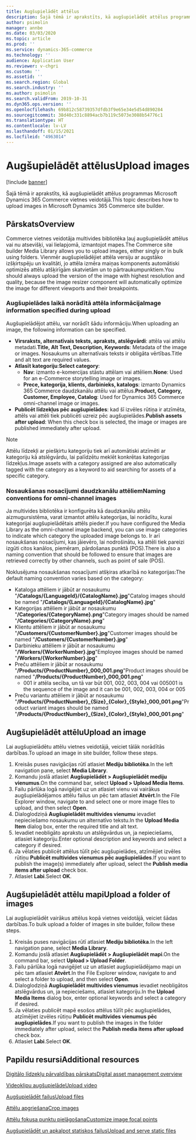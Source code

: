 ```yaml
---
title: Augšupielādēt attēlus
description: Šajā tēmā ir aprakstīts, kā augšupielādēt attēlus programmas Microsoft Dynamics 365 Commerce vietnes veidotājā.
author: psimolin
manager: annbe
ms.date: 03/03/2020
ms.topic: article
ms.prod: ''
ms.service: dynamics-365-commerce
ms.technology: ''
audience: Application User
ms.reviewer: v-chgri
ms.custom: ''
ms.assetid: ''
ms.search.region: Global
ms.search.industry: ''
ms.author: psimolin
ms.search.validFrom: 2019-10-31
ms.dyn365.ops.version: ''
ms.openlocfilehash: 69b812c58739357dfdb3f9e65e34e5d54d890284
ms.sourcegitcommit: 38d40c331c8894acb7b119c5073e3088b54776c1
ms.translationtype: HT
ms.contentlocale: lv-LV
ms.lasthandoff: 01/15/2021
ms.locfileid: "4963014"
---
```

# <a name="upload-images"></a><span data-ttu-id="b92b2-103">Augšupielādēt attēlus</span><span class="sxs-lookup"><span data-stu-id="b92b2-103">Upload images</span></span>

[!include [banner](includes/banner.md)]

<span data-ttu-id="b92b2-104">Šajā tēmā ir aprakstīts, kā augšupielādēt attēlus programmas Microsoft Dynamics 365 Commerce vietnes veidotājā.</span><span class="sxs-lookup"><span data-stu-id="b92b2-104">This topic describes how to upload images in Microsoft Dynamics 365 Commerce site builder.</span></span>

## <a name="overview"></a><span data-ttu-id="b92b2-105">Pārskats</span><span class="sxs-lookup"><span data-stu-id="b92b2-105">Overview</span></span>

<span data-ttu-id="b92b2-106">Commerce vietnes veidotāja multivides bibliotēka ļauj augšupielādēt attēlus vai nu atsevišķi, vai lielapjomā, izmantojot mapes.</span><span class="sxs-lookup"><span data-stu-id="b92b2-106">The Commerce site builder Media Library allows you to upload images, either singly or in bulk using folders.</span></span> <span data-ttu-id="b92b2-107">Vienmēr augšupielādējiet attēla versiju ar augstāko izšķirtspēju un kvalitāti, jo attēla izmēra maiņas komponents automātiski optimizēs attēlu atšķirīgām skatvietām un to pārtraukumpunktiem.</span><span class="sxs-lookup"><span data-stu-id="b92b2-107">You should always upload the version of the image with highest resolution and quality, because the image resizer component will automatically optimize the image for different viewports and their breakpoints.</span></span>

### <a name="image-information-specified-during-upload"></a><span data-ttu-id="b92b2-108">Augšupielādes laikā norādītā attēla informācija</span><span class="sxs-lookup"><span data-stu-id="b92b2-108">Image information specified during upload</span></span>

<span data-ttu-id="b92b2-109">Augšupielādējot attēlu, var norādīt šādu informāciju.</span><span class="sxs-lookup"><span data-stu-id="b92b2-109">When uploading an image, the following information can be specified.</span></span>

- <span data-ttu-id="b92b2-110">**Virsraksts, alternatīvais teksts, apraksts, atslēgvārdi**: attēla vai attēlu metadati.</span><span class="sxs-lookup"><span data-stu-id="b92b2-110">**Title, Alt Text, Description, Keywords**: Metadata of the image or images.</span></span> <span data-ttu-id="b92b2-111">Nosaukums un alternatīvais teksts ir obligāta vērtības.</span><span class="sxs-lookup"><span data-stu-id="b92b2-111">Title and alt text are required values.</span></span>
- <span data-ttu-id="b92b2-112">**Atlasīt kategoriju**:</span><span class="sxs-lookup"><span data-stu-id="b92b2-112">**Select category**:</span></span>
    - <span data-ttu-id="b92b2-113">**Nav**: izmanto e-komercijas stāstu attēlam vai attēliem.</span><span class="sxs-lookup"><span data-stu-id="b92b2-113">**None**: Used for an e-Commerce storytelling image or images.</span></span>
    - <span data-ttu-id="b92b2-114">**Prece, kategorija, klients, darbinieks, katalogs**: izmanto Dynamics 365 Commerce daudzkanālu attēlu vai attēlus.</span><span class="sxs-lookup"><span data-stu-id="b92b2-114">**Product, Category, Customer, Employee, Catalog**: Used for Dynamics 365 Commerce omni-channel image or images.</span></span>
- <span data-ttu-id="b92b2-115">**Publicēt līdzekļus pēc augšupielādes**: kad šī izvēles rūtiņa ir atzīmēta, attēls vai attēli tiek publicēti uzreiz pēc augšupielādes.</span><span class="sxs-lookup"><span data-stu-id="b92b2-115">**Publish assets after upload**: When this check box is selected, the image or images are published immediately after upload.</span></span>

> [!NOTE]
> <span data-ttu-id="b92b2-116">Attēlu līdzekļi ar piešķirtu kategoriju tiek arī automātiski atzīmēti ar kategoriju kā atslēgvārdu, lai palīdzētu meklēt konkrētas kategorijas līdzekļus.</span><span class="sxs-lookup"><span data-stu-id="b92b2-116">Image assets with a category assigned are also automatically tagged with the category as a keyword to aid searching for assets of a specific category.</span></span>

### <a name="naming-conventions-for-omni-channel-images"></a><span data-ttu-id="b92b2-117">Nosaukšanas nosacījumi daudzkanālu attēliem</span><span class="sxs-lookup"><span data-stu-id="b92b2-117">Naming conventions for omni-channel images</span></span> 

<span data-ttu-id="b92b2-118">Ja multivides bibliotēka ir konfigurēta kā daudzkanālu attēlu aizmugursistēma, varat izmantot attēlu kategorijas, lai norādītu, kurai kategorijai augšupielādētais attēls pieder.</span><span class="sxs-lookup"><span data-stu-id="b92b2-118">If you have configured the Media Library as the omni-channel image backend, you can use image categories to indicate which category the uploaded image belongs to.</span></span> <span data-ttu-id="b92b2-119">Ir arī nosaukšanas nosacījumi, kas jāievēro, lai nodrošinātu, ka attēli tiek pareizi izgūti citos kanālos, piemēram, pārdošanas punktā (POS).</span><span class="sxs-lookup"><span data-stu-id="b92b2-119">There is also a naming convention that should be followed to ensure that images are retrieved correctly by other channels, such as point of sale (POS).</span></span>

<span data-ttu-id="b92b2-120">Noklusējuma nosaukšanas nosacījumi atšķiras atkarībā no kategorijas:</span><span class="sxs-lookup"><span data-stu-id="b92b2-120">The default naming convention varies based on the category:</span></span>
- <span data-ttu-id="b92b2-121">Kataloga attēliem ir jābūt ar nosaukumu "**/Catalogs/\{LanguageId\}/\{CatalogName\}.jpg**"</span><span class="sxs-lookup"><span data-stu-id="b92b2-121">Catalog images should be named "**/Catalogs/\{LanguageId\}/\{CatalogName\}.jpg**"</span></span>
- <span data-ttu-id="b92b2-122">Kategorijas attēliem ir jābūt ar nosaukumu "**/Categories/\{CategoryName\}.png**"</span><span class="sxs-lookup"><span data-stu-id="b92b2-122">Category images should be named "**/Categories/\{CategoryName\}.png**"</span></span>
- <span data-ttu-id="b92b2-123">Klientu attēliem ir jābūt ar nosaukumu "**/Customers/\{CustomerNumber\}.jpg**"</span><span class="sxs-lookup"><span data-stu-id="b92b2-123">Customer images should be named "**/Customers/\{CustomerNumber\}.jpg**"</span></span>
- <span data-ttu-id="b92b2-124">Darbinieku attēliem ir jābūt ar nosaukumu "**/Workers/\{WorkerNumber\}.jpg**"</span><span class="sxs-lookup"><span data-stu-id="b92b2-124">Employee images should be named "**/Workers/\{WorkerNumber\}.jpg**"</span></span>
- <span data-ttu-id="b92b2-125">Preču attēliem ir jābūt ar nosaukumu "**/Products/\{ProductNumber\}_000_001.png**"</span><span class="sxs-lookup"><span data-stu-id="b92b2-125">Product images should be named "**/Products/\{ProductNumber\}_000_001.png**"</span></span>
    - <span data-ttu-id="b92b2-126">001 ir attēla secība, un tā var būt 001, 002, 003, 004 vai 005</span><span class="sxs-lookup"><span data-stu-id="b92b2-126">001 is the sequence of the image and it can be 001, 002, 003, 004 or 005</span></span>
- <span data-ttu-id="b92b2-127">Preču variantu attēliem ir jābūt ar nosaukumu "**/Products/\{ProductNumber\}\_\{Size\}\_\{Color\}\_\{Style\}\_000_001.png**"</span><span class="sxs-lookup"><span data-stu-id="b92b2-127">Product variant images should be named "**/Products/\{ProductNumber\}\_\{Size\}\_\{Color\}\_\{Style\}\_000_001.png**"</span></span>

## <a name="upload-an-image"></a><span data-ttu-id="b92b2-128">Augšupielādēt attēlu</span><span class="sxs-lookup"><span data-stu-id="b92b2-128">Upload an image</span></span>

<span data-ttu-id="b92b2-129">Lai augšupielādētu attēlu vietnes veidotājā, veiciet tālāk norādītās darbības.</span><span class="sxs-lookup"><span data-stu-id="b92b2-129">To upload an image in site builder, follow these steps.</span></span>

1. <span data-ttu-id="b92b2-130">Kreisās puses navigācijas rūtī atlasiet **Mediju bibliotēka**.</span><span class="sxs-lookup"><span data-stu-id="b92b2-130">In the left navigation pane, select **Media Library**.</span></span>
1. <span data-ttu-id="b92b2-131">Komandu joslā atlasiet **Augšupielādēt \> Augšupielādēt mediju vienumus**.</span><span class="sxs-lookup"><span data-stu-id="b92b2-131">On the command bar, select **Upload \> Upload Media Items**.</span></span>
1. <span data-ttu-id="b92b2-132">Failu pārlūka logā navigējiet uz un atlasiet vienu vai vairākus augšupielādējamos attēlu failus un pēc tam atlasiet **Atvērt**.</span><span class="sxs-lookup"><span data-stu-id="b92b2-132">In the File Explorer window, navigate to and select one or more image files to upload, and then select **Open**.</span></span>
1. <span data-ttu-id="b92b2-133">Dialoglodziņā **Augšupielādēt multivides vienumu** ievadiet nepieciešamo nosaukumu un alternatīvo tekstu.</span><span class="sxs-lookup"><span data-stu-id="b92b2-133">In the **Upload Media Item** dialog box, enter the required title and alt text.</span></span>
1. <span data-ttu-id="b92b2-134">Ievadiet neobligāto aprakstu un atslēgvārdus un, ja nepieciešams, atlasiet kategoriju.</span><span class="sxs-lookup"><span data-stu-id="b92b2-134">Enter optional description and keywords and select a category if desired.</span></span> 
1. <span data-ttu-id="b92b2-135">Ja vēlaties publicēt attēlus tūlīt pēc augšupielādes, atzīmējiet izvēles rūtiņu **Publicēt multivides vienumus pēc augšupielādes**.</span><span class="sxs-lookup"><span data-stu-id="b92b2-135">If you want to publish the image(s) immediately after upload, select the **Publish media items after upload** check box.</span></span>
1. <span data-ttu-id="b92b2-136">Atlasiet **Labi**.</span><span class="sxs-lookup"><span data-stu-id="b92b2-136">Select **OK**.</span></span>

## <a name="upload-a-folder-of-images"></a><span data-ttu-id="b92b2-137">Augšupielādēt attēlu mapi</span><span class="sxs-lookup"><span data-stu-id="b92b2-137">Upload a folder of images</span></span>

<span data-ttu-id="b92b2-138">Lai augšupielādēt vairākus attēlus kopā vietnes veidotājā, veiciet šādas darbības.</span><span class="sxs-lookup"><span data-stu-id="b92b2-138">To bulk upload a folder of images in site builder, follow these steps.</span></span>

1. <span data-ttu-id="b92b2-139">Kreisās puses navigācijas rūtī atlasiet **Mediju bibliotēka**.</span><span class="sxs-lookup"><span data-stu-id="b92b2-139">In the left navigation pane, select **Media Library**.</span></span>
1. <span data-ttu-id="b92b2-140">Komandu joslā atlasiet **Augšupielādēt \> Augšupielādēt mapi**.</span><span class="sxs-lookup"><span data-stu-id="b92b2-140">On the command bar, select **Upload \> Upload Folder**.</span></span>
1. <span data-ttu-id="b92b2-141">Failu pārlūka logā navigējiet uz un atlasiet augšupielādējamo mapi un pēc tam atlasiet **Atvērt**.</span><span class="sxs-lookup"><span data-stu-id="b92b2-141">In the File Explorer window, navigate to and select a folder to upload, and then select **Open**.</span></span>
1. <span data-ttu-id="b92b2-142">Dialoglodziņā **Augšupielādēt multivides vienumus** ievadiet neobligātos atslēgvārdus un, ja nepieciešams, atlasiet kategoriju.</span><span class="sxs-lookup"><span data-stu-id="b92b2-142">In the **Upload Media Items** dialog box, enter optional keywords and select a category if desired.</span></span> 
1. <span data-ttu-id="b92b2-143">Ja vēlaties publicēt mapē esošos attēlus tūlīt pēc augšupielādes, atzīmējiet izvēles rūtiņu **Publicēt multivides vienumus pēc augšupielādes**.</span><span class="sxs-lookup"><span data-stu-id="b92b2-143">If you want to publish the images in the folder immediately after upload, select the **Publish media items after upload** check box.</span></span>
1. <span data-ttu-id="b92b2-144">Atlasiet **Labi**.</span><span class="sxs-lookup"><span data-stu-id="b92b2-144">Select **OK**.</span></span>

## <a name="additional-resources"></a><span data-ttu-id="b92b2-145">Papildu resursi</span><span class="sxs-lookup"><span data-stu-id="b92b2-145">Additional resources</span></span>

[<span data-ttu-id="b92b2-146">Digitālo līdzekļu pārvaldības pārskats</span><span class="sxs-lookup"><span data-stu-id="b92b2-146">Digital asset management overview</span></span>](dam-overview.md)

[<span data-ttu-id="b92b2-147">Videoklipu augšupielāde</span><span class="sxs-lookup"><span data-stu-id="b92b2-147">Upload video</span></span>](dam-upload-video.md)

[<span data-ttu-id="b92b2-148">Augšupielādēt failus</span><span class="sxs-lookup"><span data-stu-id="b92b2-148">Upload files</span></span>](dam-upload-files.md)

[<span data-ttu-id="b92b2-149">Attēlu apgriešana</span><span class="sxs-lookup"><span data-stu-id="b92b2-149">Crop images</span></span>](dam-crop-images.md)

[<span data-ttu-id="b92b2-150">Attēlu fokusa punktu pielāgošana</span><span class="sxs-lookup"><span data-stu-id="b92b2-150">Customize image focal points</span></span>](dam-custom-focal-point.md)

[<span data-ttu-id="b92b2-151">Augšupielādēt un apkalpot statiskos failus</span><span class="sxs-lookup"><span data-stu-id="b92b2-151">Upload and serve static files</span></span>](upload-serve-static-files.md)
